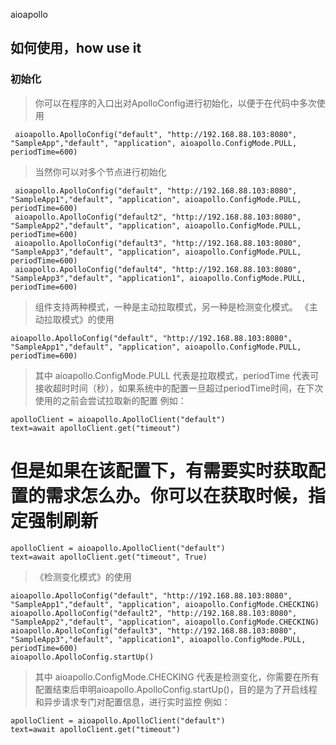 aioapollo

## 如何使用，how use it
### 初始化
> 你可以在程序的入口出对ApolloConfig进行初始化，以便于在代码中多次使用
```
 aioapollo.ApolloConfig("default", "http://192.168.88.103:8080", "SampleApp","default", "application", aioapollo.ConfigMode.PULL, periodTime=600)
```
> 当然你可以对多个节点进行初始化
```
 aioapollo.ApolloConfig("default", "http://192.168.88.103:8080", "SampleApp1","default", "application", aioapollo.ConfigMode.PULL, periodTime=600)
 aioapollo.ApolloConfig("default2", "http://192.168.88.103:8080", "SampleApp2","default", "application", aioapollo.ConfigMode.PULL, periodTime=600)
 aioapollo.ApolloConfig("default3", "http://192.168.88.103:8080", "SampleApp3","default", "application", aioapollo.ConfigMode.PULL, periodTime=600)
 aioapollo.ApolloConfig("default4", "http://192.168.88.103:8080", "SampleApp3","default", "application1", aioapollo.ConfigMode.PULL, periodTime=600)
```
> 组件支持两种模式，一种是主动拉取模式，另一种是检测变化模式。
> 《主动拉取模式》的使用
```
aioapollo.ApolloConfig("default", "http://192.168.88.103:8080", "SampleApp1","default", "application", aioapollo.ConfigMode.PULL, periodTime=600)
```
> 其中 aioapollo.ConfigMode.PULL 代表是拉取模式，periodTime 代表可接收超时时间（秒），如果系统中的配置一旦超过periodTime时间，在下次使用的之前会尝试拉取新的配置
> 例如：
```
apolloClient = aioapollo.ApolloClient("default")
text=await apolloClient.get("timeout")
```
# 但是如果在该配置下，有需要实时获取配置的需求怎么办。你可以在获取时候，指定强制刷新
```
apolloClient = aioapollo.ApolloClient("default")
text=await apolloClient.get("timeout", True)
```

> 《检测变化模式》的使用
```
aioapollo.ApolloConfig("default", "http://192.168.88.103:8080", "SampleApp1","default", "application", aioapollo.ConfigMode.CHECKING)
aioapollo.ApolloConfig("default2", "http://192.168.88.103:8080", "SampleApp2","default", "application", aioapollo.ConfigMode.CHECKING)
aioapollo.ApolloConfig("default3", "http://192.168.88.103:8080", "SampleApp3","default", "application1", aioapollo.ConfigMode.PULL, periodTime=600)
aioapollo.ApolloConfig.startUp()
```
> 其中 aioapollo.ConfigMode.CHECKING 代表是检测变化，你需要在所有配置结束后申明aioapollo.ApolloConfig.startUp()，目的是为了开启线程和异步请求专门对配置信息，进行实时监控
> 例如：
```
apolloClient = aioapollo.ApolloClient("default")
text=await apolloClient.get("timeout")
```
